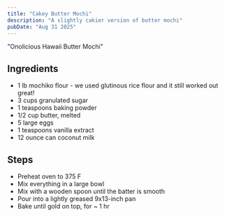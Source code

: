 ```yaml
---
title: "Cakey Butter Mochi"
description: "A slightly cakier version of butter mochi"
pubDate: "Aug 31 2025"
---
```


"Onolicious Hawaii Butter Mochi"

## Ingredients

- 1 lb mochiko flour - we used glutinous rice flour and it still worked out great!
- 3 cups granulated sugar
- 1 teaspoons baking powder
- 1/2 cup butter, melted
- 5 large eggs
- 1 teaspoons vanilla extract
- 12 ounce can coconut milk

## Steps

- Preheat oven to 375 F
- Mix everything in a large bowl
- Mix with a wooden spoon until the batter is smooth
- Pour into a lightly greased 9x13-inch pan
- Bake until gold on top, for ~ 1 hr
